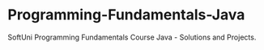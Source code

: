 # Programming-Fundamentals-Java
SoftUni Programming Fundamentals Course Java - Solutions and Projects.

